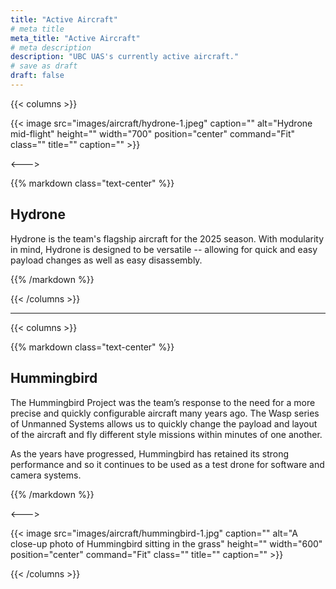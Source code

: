 ```yaml
---
title: "Active Aircraft"
# meta title
meta_title: "Active Aircraft"
# meta description
description: "UBC UAS's currently active aircraft."
# save as draft
draft: false
---
```


{{< columns >}}

{{< image src="images/aircraft/hydrone-1.jpeg" caption="" alt="Hydrone mid-flight" height="" width="700" position="center" command="Fit" class="" title="" caption="" >}}

<--->

{{% markdown class="text-center" %}}

## Hydrone

Hydrone is the team's flagship aircraft for the 2025 season. With modularity in mind, Hydrone is designed to be versatile -- allowing for quick and easy payload changes as well as easy disassembly.

{{% /markdown %}}

{{< /columns >}}

<hr>

{{< columns >}}

{{% markdown class="text-center" %}}

## Hummingbird

The Hummingbird Project was the team’s response to the need for a more precise and quickly configurable aircraft many years ago. The Wasp series of Unmanned Systems allows us to quickly change the payload and layout of the aircraft and fly different style missions within minutes of one another.

As the years have progressed, Hummingbird has retained its strong performance and so it continues to be used as a test drone for software and camera systems.

{{% /markdown %}}

<--->

{{< image src="images/aircraft/hummingbird-1.jpg" caption="" alt="A close-up photo of Hummingbird sitting in the grass" height="" width="600" position="center" command="Fit" class="" title="" caption="" >}}

{{< /columns >}}
